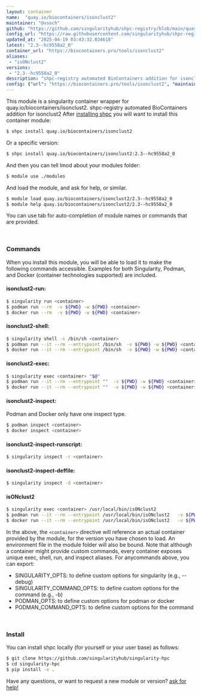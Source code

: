 ```yaml
---
layout: container
name:  "quay.io/biocontainers/isonclust2"
maintainer: "@vsoch"
github: "https://github.com/singularityhub/shpc-registry/blob/main/quay.io/biocontainers/isonclust2/container.yaml"
config_url: "https://raw.githubusercontent.com/singularityhub/shpc-registry/main/quay.io/biocontainers/isonclust2/container.yaml"
updated_at: "2025-04-19 03:43:32.034618"
latest: "2.3--hc9558a2_0"
container_url: "https://biocontainers.pro/tools/isonclust2"
aliases:
 - "isONclust2"
versions:
 - "2.3--hc9558a2_0"
description: "shpc-registry automated BioContainers addition for isonclust2"
config: {"url": "https://biocontainers.pro/tools/isonclust2", "maintainer": "@vsoch", "description": "shpc-registry automated BioContainers addition for isonclust2", "latest": {"2.3--hc9558a2_0": "sha256:3203cea99d751b157686860c8a68ddfd4238e1ae8a59a039a6f13a91d17cf4eb"}, "tags": {"2.3--hc9558a2_0": "sha256:3203cea99d751b157686860c8a68ddfd4238e1ae8a59a039a6f13a91d17cf4eb"}, "docker": "quay.io/biocontainers/isonclust2", "aliases": {"isONclust2": "/usr/local/bin/isONclust2"}}
---
```


This module is a singularity container wrapper for quay.io/biocontainers/isonclust2.
shpc-registry automated BioContainers addition for isonclust2
After [installing shpc](#install) you will want to install this container module:


```bash
$ shpc install quay.io/biocontainers/isonclust2
```

Or a specific version:

```bash
$ shpc install quay.io/biocontainers/isonclust2:2.3--hc9558a2_0
```

And then you can tell lmod about your modules folder:

```bash
$ module use ./modules
```

And load the module, and ask for help, or similar.

```bash
$ module load quay.io/biocontainers/isonclust2/2.3--hc9558a2_0
$ module help quay.io/biocontainers/isonclust2/2.3--hc9558a2_0
```

You can use tab for auto-completion of module names or commands that are provided.

<br>

### Commands

When you install this module, you will be able to load it to make the following commands accessible.
Examples for both Singularity, Podman, and Docker (container technologies supported) are included.

#### isonclust2-run:

```bash
$ singularity run <container>
$ podman run --rm  -v ${PWD} -w ${PWD} <container>
$ docker run --rm  -v ${PWD} -w ${PWD} <container>
```

#### isonclust2-shell:

```bash
$ singularity shell -s /bin/sh <container>
$ podman run --it --rm --entrypoint /bin/sh  -v ${PWD} -w ${PWD} <container>
$ docker run --it --rm --entrypoint /bin/sh  -v ${PWD} -w ${PWD} <container>
```

#### isonclust2-exec:

```bash
$ singularity exec <container> "$@"
$ podman run --it --rm --entrypoint ""  -v ${PWD} -w ${PWD} <container> "$@"
$ docker run --it --rm --entrypoint ""  -v ${PWD} -w ${PWD} <container> "$@"
```

#### isonclust2-inspect:

Podman and Docker only have one inspect type.

```bash
$ podman inspect <container>
$ docker inspect <container>
```

#### isonclust2-inspect-runscript:

```bash
$ singularity inspect -r <container>
```

#### isonclust2-inspect-deffile:

```bash
$ singularity inspect -d <container>
```


#### isONclust2

```bash
$ singularity exec <container> /usr/local/bin/isONclust2
$ podman run --it --rm --entrypoint /usr/local/bin/isONclust2   -v ${PWD} -w ${PWD} <container> -c " $@"
$ docker run --it --rm --entrypoint /usr/local/bin/isONclust2   -v ${PWD} -w ${PWD} <container> -c " $@"
```



In the above, the `<container>` directive will reference an actual container provided
by the module, for the version you have chosen to load. An environment file in the
module folder will also be bound. Note that although a container
might provide custom commands, every container exposes unique exec, shell, run, and
inspect aliases. For anycommands above, you can export:

 - SINGULARITY_OPTS: to define custom options for singularity (e.g., --debug)
 - SINGULARITY_COMMAND_OPTS: to define custom options for the command (e.g., -b)
 - PODMAN_OPTS: to define custom options for podman or docker
 - PODMAN_COMMAND_OPTS: to define custom options for the command

<br>

### Install

You can install shpc locally (for yourself or your user base) as follows:

```bash
$ git clone https://github.com/singularityhub/singularity-hpc
$ cd singularity-hpc
$ pip install -e .
```

Have any questions, or want to request a new module or version? [ask for help!](https://github.com/singularityhub/singularity-hpc/issues)